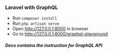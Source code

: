 ### Laravel with GraphQL

* Run `composer install`
* Run `php artisan serve`
* Open http://127.0.0.1:8000 in browser
* Go to http://127.0.0.1:8000/graphql-playground

##### Docs contains the instruction for GraphQL API

